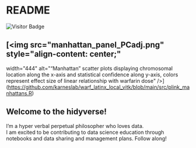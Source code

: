 README
================

![Visitor
Badge](https://visitor-badge.laobi.icu/badge?page_id=hidyverse.hidyverse)

## [<img src="manhattan_panel_PCadj.png" style="align-content: center;"
width="444"
alt="“Manhattan” scatter plots displaying chromosomal location along the x-axis and statistical confidence along y-axis, colors represent effect size of linear relationship with warfarin dose" />](https://github.com/karneslab/warf_latinx_local_vitk/blob/main/src/plink_manhattans.R)

## Welcome to the hidyverse!

I’m a hyper verbal perpetual philosopher who loves data.  
I am excited to be contributing to data science education through
notebooks and data sharing and management plans. Follow along!
